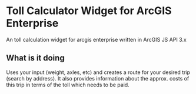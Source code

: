 # Toll Calculator Widget for ArcGIS Enterprise
An toll calculation widget for arcgis enterprise written in ArcGIS JS API 3.x
## What is it doing
Uses your input (weight, axles, etc) and creates a route for your desired trip (search by address). It also provides information about the approx. costs of this trip in terms of the toll which needs to be paid.
